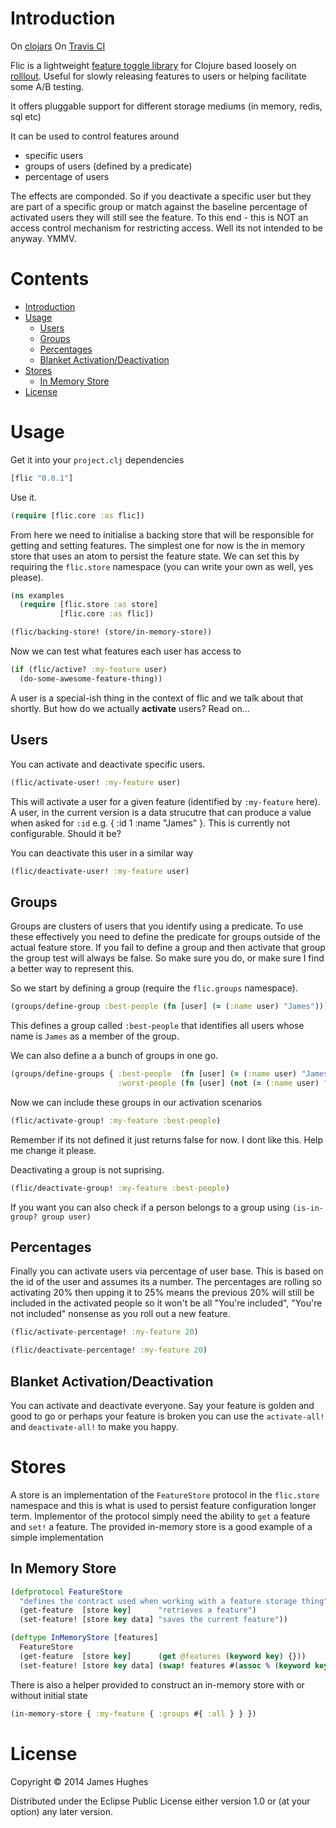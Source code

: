 # Introduction

On [clojars](https://clojars.org/flic)
On [Travis CI](https://travis-ci.org/kouphax/flic)

Flic is a lightweight [feature toggle library](http://martinfowler.com/bliki/FeatureToggle.html) for Clojure based loosely on [rolllout](https://github.com/FetLife/rollout).  Useful for slowly releasing features to users or helping facilitate some A/B testing.

It offers pluggable support for different storage mediums (in memory, redis, sql etc)

It can be used to control features around

- specific users
- groups of users (defined by a predicate)
- percentage of users

The effects are componded.  So if you deactivate a specific user but they are part of a specific group or match against the baseline percentage of activated users they will still see the feature.  To this end - this is NOT an access control mechanism for restricting access.  Well its not intended to be anyway. YMMV.  

# Contents

- [Introduction](#introduction)
- [Usage](#usage)
	- [Users](#users)
	- [Groups](#groups)
	- [Percentages](#percentages)
	- [Blanket Activation/Deactivation](#blanket-activationdeactivation)
- [Stores](#stores)
	- [In Memory Store](#in-memory-store)
- [License](#license)
    
# Usage

Get it into your `project.clj` dependencies

```clojure
[flic "0.0.1"]
```

Use it.

```clojure
(require [flic.core :as flic])
```

From here we need to initialise a backing store that will be responsible for getting and setting features. The simplest one for now is the in memory store that uses an atom to persist the feature state.  We can set this by requiring the `flic.store` namespace (you can write your own as well, yes please).

```clojure
(ns examples
  (require [flic.store :as store]
           [flic.core :as flic])

(flic/backing-store! (store/in-memory-store))
```

Now we can test what features each user has access to

```clojure
(if (flic/active? :my-feature user)
  (do-some-awesome-feature-thing))
```

A user is a special-ish thing in the context of flic and we talk about that shortly.  But how do we actually __activate__ users?  Read on...

## Users

You can activate and deactivate specific users.

```clojure
(flic/activate-user! :my-feature user)
```

This will activate a user for a given feature (identified by `:my-feature` here).  A user, in the current version is a data strucutre that can produce a value when asked for `:id` e.g. { :id 1 :name "James" }.  This is currently not configurable.  Should it be?

You can deactivate this user in a similar way

```clojure
(flic/deactivate-user! :my-feature user)
```

## Groups

Groups are clusters of users that you identify using a predicate.  To use these effectively you need to define the predicate for groups outside of the actual feature store.  If you fail to define a group and then activate that group the group test will always be false. So make sure you do, or make sure I find a better way to represent this.

So we start by defining a group (require the `flic.groups` namespace).

```clojure
(groups/define-group :best-people (fn [user] (= (:name user) "James")))
```

This defines a group called `:best-people` that identifies all users whose name is `James` as a member of the group.

We can also define a a bunch of groups in one go.

```clojure
(groups/define-groups { :best-people  (fn [user] (= (:name user) "James"))
                        :worst-people (fn [user] (not (= (:name user) "James"))) })
```

Now we can include these groups in our activation scenarios

```clojure
(flic/activate-group! :my-feature :best-people)
```

Remember if its not defined it just returns false for now.  I dont like this.  Help me change it please.

Deactivating a group is not suprising.

```clojure
(flic/deactivate-group! :my-feature :best-people)
```

If you want you can also check if a person belongs to a group using
`(is-in-group? group user)`

## Percentages

Finally you can activate users via percentage of user base.  This is based on the id of the user and assumes its a number.  The percentages are rolling so activating 20% then upping it to 25% means the previous 20% will still be included in the activated people so it won't be all "You're included", "You're not included" nonsense as you roll out a new feature.

```clojure
(flic/activate-percentage! :my-feature 20)

(flic/deactivate-percentage! :my-feature 20)
```

## Blanket Activation/Deactivation

You can activate and deactivate everyone.  Say your feature is golden and good to go or perhaps your feature is broken you can use the `activate-all!` and `deactivate-all!` to make you happy.

# Stores

A store is an implementation of the `FeatureStore` protocol in the `flic.store` namespace and this is what is used to persist feature configuration longer term.  Implementor of the protocol simply need the ability to `get` a feature and `set!` a feature.  The provided in-memory store is a good example of a simple implementation

## In Memory Store

```clojure
(defprotocol FeatureStore
  "defines the contract used when working with a feature storage thing"
  (get-feature  [store key]      "retrieves a feature")
  (set-feature! [store key data] "saves the current feature"))

(deftype InMemoryStore [features]
  FeatureStore
  (get-feature  [store key]      (get @features (keyword key) {}))
  (set-feature! [store key data] (swap! features #(assoc % (keyword key) data))))
```

There is also a helper provided to construct an in-memory store with or without initial state

```clojure
(in-memory-store { :my-feature { :groups #{ :all } } })
```

# License

Copyright © 2014 James Hughes

Distributed under the Eclipse Public License either version 1.0 or (at
your option) any later version.
